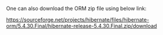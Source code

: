 One can also download the ORM zip file using below link:

https://sourceforge.net/projects/hibernate/files/hibernate-orm/5.4.30.Final/hibernate-release-5.4.30.Final.zip/download
